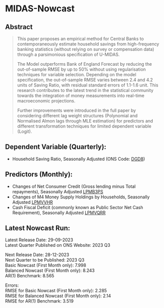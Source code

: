 # MIDAS-Nowcast
## Abstract
> This paper proposes an empirical method for Central Banks to contemporaneously estimate household savings from high-frequency banking statistics (without relying on survey or compensation data) through a parsimonious specification of U-MIDAS.
>
>  The Model outperforms Bank of England Forecast by reducing the out-of-sample RMSE by up to 50% without using regularisation techniques for variable selection. Depending on the model specification, the out-of-sample RMSE varies between 2.4 and 4.2 units of Saving Ratio, with residual standard errors of 1.1-1.6 unit. This research contributes to the latest trend in the statistical community towards the integration of money measurements into real-time macroeconomic projections.
>
> Further improvements were introduced in the full paper by considering different lag weight structures (Polynomial and Normalised Almon lags through MLE estimation) for predictors and different transformation techniques for limited dependent variable (Logit).

## Dependent Variable (Quarterly):
- Household Saving Ratio, Seasonally Adjusted (ONS Code: [DGD8](https://www.ons.gov.uk/economy/grossdomesticproductgdp/timeseries/dgd8/ukea))

## Predictors (Monthly):
- Changes of Net Consumer Credit (Gross lending minus Total repayments), Seasonally Adjusted [LPMB3PS](https://www.bankofengland.co.uk/boeapps/database/FromShowColumns.asp?Travel=&searchText=LPMB3PS)
- Changes of M4 Money Supply Holdings by Households, Seasonally Adjusted [LPMVVHR](https://www.bankofengland.co.uk/boeapps/database/FromShowColumns.asp?Travel=&searchText=LPMVVHR)
- Cash Fiscal Deficit (commonly known as Public Sector Net Cash Requirement), Seasonally Adjusted [LPMVQRR](https://www.bankofengland.co.uk/boeapps/database/FromShowColumns.asp?Travel=&searchText=LPMVQRR)

## Latest Nowcast Run:
Latest Release Date: 29-09-2023  
Latest Quarter Published on ONS Website: 2023 Q3  
  
Next Release Date: 28-12-2023  
Next Quarter to be Published: 2023 Q3  
Basic Nowcast (First Month only): 7.998  
Balanced Nowcast (First Month only): 8.243  
AR(1) Benchmark: 8.565  
  
Errors:  
RMSE for Basic Nowcast (First Month only): 2.285  
RMSE for Balanced Nowcast (First Month only): 2.14  
RMSE for AR(1) Benchmark: 3.519  
